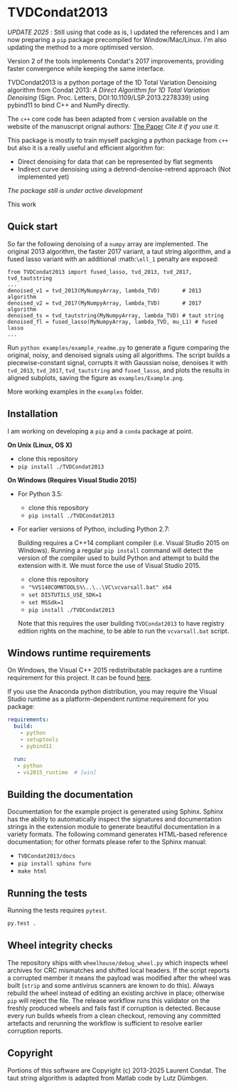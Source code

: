 TVDCondat2013
==============

*UPDATE 2025* : Still using that code as is, I updated the references and I am now preparing a `pip` package precompiled for Window/Mac/Linux. I'm also updating the method to a more optimised version.

Version 2 of the tools implements Condat's 2017 improvements, providing faster convergence while keeping the same interface.

TVDCondat2013 is a python portage of the 1D Total Variation Denoising algorithm from Condat 2013: _A Direct Algorithm for 1D Total Variation Denoising_ (Sign. Proc. Letters, DOI:10.1109/LSP.2013.2278339) using pybind11 to bind C++ and NumPy directly.

The `c++` core code has been adapted from `C` version available on the website of the manuscript orignal authors: [The Paper](https://lcondat.github.io/publis/Condat-fast_TV-SPL-2013.pdf)
*Cite it if you use it.*

This package is mostly to train myself packging a python package from `c++` but also it is a really useful and efficient algorithm for:
- Direct denoising for data that can be represented by flat segments
- Indirect curve denoising using a detrend-denoise-retrend approach (Not implemented yet)

*The package still is under active development*

This work

Quick start
------------

So far the following denoising of a `numpy` array are implemented. The
original 2013 algorithm, the faster 2017 variant, a taut string algorithm, and
a fused lasso variant with an additional :math:`\ell_1` penalty are exposed:

```
from TVDCondat2013 import fused_lasso, tvd_2013, tvd_2017, tvd_tautstring
...
denoised_v1 = tvd_2013(MyNumpyArray, lambda_TVD)       # 2013 algorithm
denoised_v2 = tvd_2017(MyNumpyArray, lambda_TVD)       # 2017 algorithm
denoised_ts = tvd_tautstring(MyNumpyArray, lambda_TVD) # taut string
denoised_fl = fused_lasso(MyNumpyArray, lambda_TVD, mu_L1) # fused lasso
...

```

Run `python examples/example_readme.py` to generate a figure comparing the
original, noisy, and denoised signals using all algorithms. The script builds a
piecewise-constant signal, corrupts it with Gaussian noise, denoises it with
``tvd_2013``, ``tvd_2017``, ``tvd_tautstring`` and ``fused_lasso``, and plots
the results in aligned subplots, saving the figure as `examples/Example.png`.

More working examples in the `examples` folder.

Installation
------------

I am working on developing a `pip` and a `conda` package at point.

**On Unix (Linux, OS X)**

 - clone this repository
 - `pip install ./TVDCondat2013`

**On Windows (Requires Visual Studio 2015)**

 - For Python 3.5:
     - clone this repository
     - `pip install ./TVDCondat2013`
 - For earlier versions of Python, including Python 2.7:

   Building requires a C++14 compliant compiler (i.e. Visual Studio 2015 on
   Windows). Running a regular `pip install` command will detect the version
   of the compiler used to build Python and attempt to build the extension
   with it. We must force the use of Visual Studio 2015.

     - clone this repository
     - `"%VS140COMNTOOLS%\..\..\VC\vcvarsall.bat" x64`
     - `set DISTUTILS_USE_SDK=1`
     - `set MSSdk=1`
     - `pip install ./TVDCondat2013`

   Note that this requires the user building `TVDCondat2013` to have registry edition
   rights on the machine, to be able to run the `vcvarsall.bat` script.


Windows runtime requirements
----------------------------

On Windows, the Visual C++ 2015 redistributable packages are a runtime
requirement for this project. It can be found [here](https://www.microsoft.com/en-us/download/details.aspx?id=48145).

If you use the Anaconda python distribution, you may require the Visual Studio
runtime as a platform-dependent runtime requirement for you package:

```yaml
requirements:
  build:
    - python
    - setuptools
    - pybind11

  run:
   - python
   - vs2015_runtime  # [win]
```


Building the documentation
--------------------------

Documentation for the example project is generated using Sphinx. Sphinx has the
ability to automatically inspect the signatures and documentation strings in
the extension module to generate beautiful documentation in a variety formats.
The following command generates HTML-based reference documentation; for other
formats please refer to the Sphinx manual:

 - `TVDCondat2013/docs`
 - `pip install sphinx furo`
 - `make html`


Running the tests
-----------------

Running the tests requires `pytest`.

```bash
py.test .
```

Wheel integrity checks
----------------------

The repository ships with `wheelhouse/debug_wheel.py` which inspects wheel
archives for CRC mismatches and shifted local headers. If the script reports a
corrupted member it means the payload was modified after the wheel was built
(`strip` and some antivirus scanners are known to do this). Always rebuild the
wheel instead of editing an existing archive in place; otherwise `pip` will
reject the file. The release workflow runs this validator on the freshly
produced wheels and fails fast if corruption is detected. Because every run
builds wheels from a clean checkout, removing any committed artefacts and
rerunning the workflow is sufficient to resolve earlier corruption reports.

Copyright
---------

Portions of this software are Copyright (c) 2013-2025 Laurent Condat.
The taut string algorithm is adapted from Matlab code by Lutz Dümbgen.
